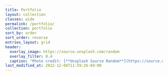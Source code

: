 ```yaml
---
title: Portfolio
layout: collection
classes: wide
permalink: /portfolio/
collection: portfolio
sort_by: order
sort_order: reverse
entries_layout: grid
header:
  overlay_image: https://source.unsplash.com/random
  overlay_filter: 0.4
  caption: "Photo credit: [**Unsplash Source Random**](https://source.unsplash.com)"
last_modified_at: 2022-12-04T11:59:26-04:00
---
```

